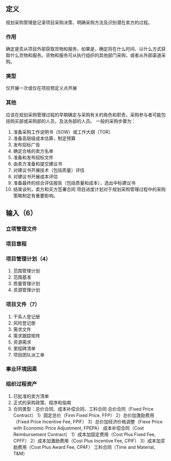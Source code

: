 ## 定义
规划采购管理是记录项目采购决策、明确采购方法及识别潜在卖方的过程。
### 作用
确定是否从项目外部获取货物和服务，如果是，确定将在什么时间、以什么方式获取什么货物和服务。货物和服务可从执行组织的其他部门采购，或者从外部渠道采购。
### 类型
仅开展一次或仅在项目预定义点开展
### 其他
应该在规划采购管理过程的早期确定与采购有关的角色和职责，采购参与者可能包括购买部或采购部的人员，及法务部的人员。
一般的采购步骤为：
1. 准备采购工作说明书（SOW）或工作大纲（TOR）
2. 准备高层级成本估算，制定预算
3. 发布招标广告
4. 确定合格的卖方名单
5. 准备和发布招标文件
6. 由卖方准备和提交建议书
7. 对建议书开展技术（包括质量）评估
8. 对建议书开展成本评估
9. 准备最终的综合评估报告（包括质量和成本），选出中标建议书
10. 结束谈判，卖方和买方签署合同
项目进度计划对于规划采购管理过程中的采购策略制定有重要影响。
## 输入（6）
### 立项管理文件
### 项目章程
### 项目管理计划（4）
1. 范围管理计划
2. 范围基准
3. 质量管理计划
4. 资源管理计划
### 项目文件（7）
1. 干系人登记册
2. 风险登记册
3. 需求文件
4. 需求跟踪矩阵
5. 资源需求
6. 里程碑清单
7. 项目团队派工单
### 事业环境因素
### 组织过程资产
1. 已批准的卖方清单
2. 正式的采购政策、程序和指南
3. 合同类型：总价合同、成本补偿合同、工料合同
总价合同（Fixed Price Contract）
1）固定总价（Firm Fixed Price, FFP）
2）总价加激励费用（Fixed Price Incentive Fee, FPIF）
3）总价加经济价格调整（Fiexe Price with Economic Price Adjustment, FPEPA）
成本补偿合同（Cost Reimbursement Contract）
1）成本加固定费用（Cost Plus Fixed Fee, CPFF）
2）成本加激励费用（Cost Plus Incentive Fee, CPIF）
3）成本加奖励费用（Cost Plus Award Fee, CPAF）
工料合同（Time and Material, T&M）
